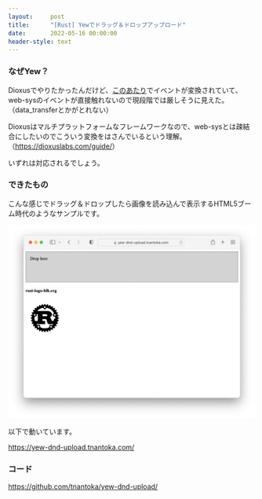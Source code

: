 ```yaml
---
layout:     post
title:      "[Rust] Yewでドラッグ＆ドロップアップロード"
date:       2022-05-16 00:00:00
header-style: text
---
```


### なぜYew？

Dioxusでやりたかったんだけど、[このあたり](https://github.com/DioxusLabs/dioxus/blob/0ac5e76d98f63de3b7e6593dcb6720532b8e5cde/packages/html/src/web_sys_bind/events.rs)でイベントが変換されていて、web-sysのイベントが直接触れないので現段階では厳しそうに見えた。
（data_transferとかがとれない）

Dioxusはマルチプラットフォームなフレームワークなので、web-sysとは疎結合にしたいのでこういう変換をはさんでいるという理解。
（<https://dioxuslabs.com/guide/>）

いずれは対応されるでしょう。

### できたもの

こんな感じでドラッグ＆ドロップしたら画像を読み込んで表示するHTML5ブーム時代のようなサンプルです。

![](/img/in-post/2022-05-16-000001/1.png)

以下で動いています。

<https://yew-dnd-upload.tnantoka.com/>

### コード

<https://github.com/tnantoka/yew-dnd-upload/>